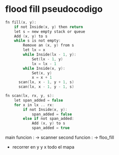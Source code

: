 

# flood fill pseudocodigo

```c
fn fill(x, y):
    if not Inside(x, y) then return
    let s = new empty stack or queue
    Add (x, y) to s
    while s is not empty:
        Remove an (x, y) from s
        let lx = x
        while Inside(lx - 1, y):
            Set(lx - 1, y)
            lx = lx - 1
        while Inside(x, y):
            Set(x, y)
            x = x + 1
      scan(lx, x - 1, y + 1, s)
      scan(lx, x - 1, y - 1, s)

fn scan(lx, rx, y, s):
    let span_added = false
    for x in lx .. rx:
        if not Inside(x, y):
            span_added = false
        else if not span_added:
            Add (x, y) to s
            span_added = true
```
<coment>
main funcion : -> scanner
second funcion : -> floo_fill

- recorrer en y y x todo el mapa
<coment>
